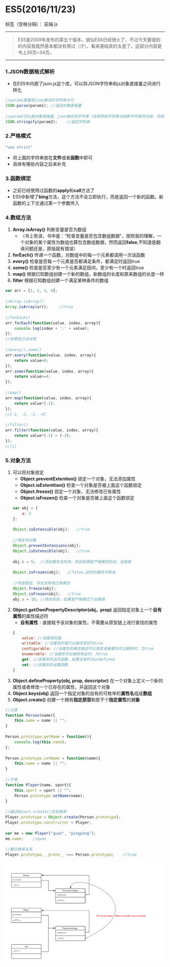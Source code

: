 ﻿# ES5(2016/11/23)

标签（空格分隔）： 前端 js

---

> ES5是2009年发布的第五个版本，貌似ES6已经很火了，不过今天要提到的内容我竟然基本都没有用过（汗）。看来基础真的太差了。这部分内容是书上26页~34页。

---

### **1.JSON数据格式解析**
- 在ES5中内嵌了json.js这个库，可以将JSON字符串和js对象直接量之间进行转化
```javascript
//param1需要是json格式的字符串才行
JSON.parse(param1); //返回对象直接量

//param2可以是对象直接量，json格式的字符串（会把原始字符串当成新字符串的内容，包括引号）
JSON.stringify(param2);    //返回字符串
```

### **2.严格模式**
```javascript
"use strict"
```
- 将上面的字符串放在**文件**或者**函数**中即可
- 具体有哪些内容之后来补充

### **3.函数绑定**
- 之前已经使用过函数的**apply**和**call**方法了
- ES5中新增了**bing**方法，这个方法不会立即执行，而是返回一个新的函数。新函数的上下文通过第一个参数传入

### **4.数组方法**
1. **Array.isArray()** 判断变量是否为数组
    - （书上有误，书中是：“检查变量是否包含数组数据”，按照我的理解，一个对象的某个属性为数组也算包含数组数据，然而返回**false**,不知道是翻译问题还是，原版就有错误）
2. **forEach()** 传递一个函数，对数组中的每一个元素都调用一次该函数
3. **every()** 检查是否每一个元素是否都满足条件，都满足时返回true
4. **some()** 检查是否至少有一个元素满足田间，至少有一个时返回true
5. **map()** 根据已知数组创建一个新的数组，新数组的长度和原来数组的长度一样
6. **filter** 根据已知数组创建一个满足某种条件的数组
```javascript
var arr = [1, 2, 3, 4];

//Array.isArray()
Array.isArray(arr);     //true

//forEach()
arr.forEach(function(value, index, array){
    console.log(index + ':' + value);
});
//结果自己试试吧

//every(),some()
arr.every(function(value, index, array){
    return value>0;
});
arr.some(function(value, index, array){
    return value>=4;
});

//map()
arr.map(function(value, index, array){
    return value*(-1);
});
//[-1, -2, -3, -4]

//filter()
arr.filter(function(value, index, array){
    return value*(-1) > (-2);
});
//[1]
```

### **5.对象方法**
1. 可以将对象锁定
    - **Object.preventExtention()** 锁定一个对象，无法添加属性
    - **Object.isExtenttion()** 检查一个对象是否被上面这个函数锁定
    - **Object.freeze()** 锁定一个对象，无法修改已有属性
    - **Object.isFrozen()** 检查一个对象是否被上面这个函数锁定
    ```javascript
    var obj = {
        a: 2
    };
    
    Object.isExtensible(obj);   //true
    
    //锁定该对象
    Object.preventExtensions(obj);
    Object.isExtensible(obj);   //true
    
    obj.b = 5;  //添加属性会失败，而且如果是严格模式的话，会报错
    
    Object.isFrozen(obj);   //false,这时的属性可修改

    //彻底锁定，将无法修改已有属性
    Object.freeze(obj);
    Object.isFrozen(obj);   //true
    obj.a = 10; //修改失败，如果是严格模式下会报错
    ```
2. **Object.getOwnPropertyDescriptor(obj，prop)** 返回指定对象上一个**自有属性**的属性描述符
    - **自有属性**：直接赋予该对象的属性，不需要从原型链上进行查找的属性
    ```javascript
    {
        value: //该属性的值
        writable: //当属性的值可以被改变时为true
        configurable: //当属性的属性描述可以改变或者属性可以删除时，为true
        enumerable: //当属性可以被枚举出时，为true
        get: //该属性的访问函数，如果没有时为undefined
        set: //该属性的设置函数
    }
    ```
3. **Object.defineProperty(obj, prop, descriptor)** 在一个对象上定义一个新的属性或者修改一个已存在的属性，并返回这个对象
4. **Object.keys(obj)** 返回一个指定对象的自有的可枚举的**属性名**组成**数组**
5. **Object.create()** 创建一个拥有**指定原型**和若干个**指定属性**的**对象**
```javascript
//父类
function Person(name){
    this.name = name || "";
}

Person.prototype.getName = function(){
    console.log(this.name);
};

Person.prototype.setName = function(name){
    this.name = name || "";
}

//子类
function Player(name, sport){
    this.sport = sport || "";
    Person.prototype.setName(name);
}

//通过Object.create()实现继承
Player.prototype = Object.create(Person.prototype);
Player.prototype.constructor = Player;

var me = new Player("quan", "pingpang");
me.name;    //quan

//展示继承关系
Player.prototype.__proto__ === Person.prototype;    //true
```
![继承关系图][1]
        


  [1]: https://raw.githubusercontent.com/rayshuai/Pro-JavaScript-Development-Reading/master/images/3/Object.create.png